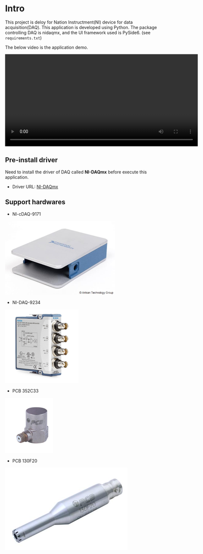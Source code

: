 # Intro
This project is deloy for Nation Instructment(NI) device for data acquisition(DAQ). This application is developed using Python. The package controlling DAQ is nidaqmx, and the UI framework used is PySide6. (see `requirements.txt`)

The below video is the application demo.

<video width="630" height="300" src="https://github.com/liupoyip/myDAQ/assets/52535343/e4cfc2b7-d42b-4191-8a2f-c438fab0ba47"></video>


## Pre-install driver
Need to install the driver of DAQ called **NI-DAQmx** before execute this application. 
- Driver URL: [NI-DAQmx](https://www.ni.com/en/support/downloads/drivers/download.ni-daq-mx.html)


## Support hardwares
- NI-cDAQ-9171

<img src="description/NI_cDAQ-9171.jpg" name="NI-cDAQ-9171" height="240">

- NI-DAQ-9234

<img src="description/NI_DAQ-9234.jpg" name="NI-DAQ-9234" height="240">

- PCB 352C33

<img src="description/pcb_352c33.jpg" name="PCB 352C33" height="180">

- PCB 130F20


![PCB 130F20](description/pcb_130f20.jpg)
